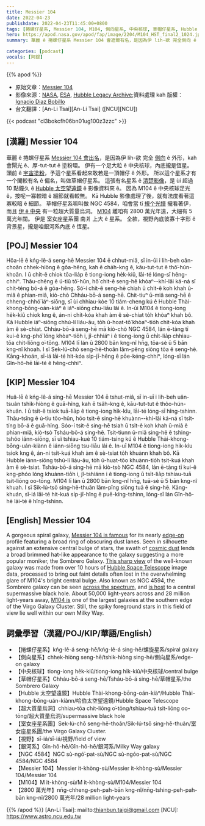 ```yaml
---
title: Messier 104
date: 2022-04-23
publishdate: 2022-04-23T11:45:00+0800
tags: [捲螺仔星系, Messier 104, M104, 側向星系, 中央核球, 草帽仔星系, Hubble 太空望遠鏡, NGC 4584, 超大質量烏洞, 室女座星系團, 視野, 銀河系]
hero: https://apod.nasa.gov/apod/fap/image/2204/M104_HST_final2_1024.jpg
summary: 華麗 ê 捲螺仔星系 Messier 104 會遮爾有名，是因為伊 lih-欲 完全側向 ê 外形，kah 會閘光 ê 塗粉闊環。

categories: [podcast]
vocals: [阿錕]
---
```


{{% apod %}}

- 原始文章：[Messier 104](https://apod.nasa.gov/apod/ap220423.html)
- 影像來源：[NASA](https://www.nasa.gov/), [ESA](https://www.esa.int/), [Hubble Legacy Archive](https://hla.stsci.edu/);資料處理 kah 版權：[Ignacio Diaz Bobillo](http://www.pampaskies.com/gallery3/index.php)
- 台文翻譯：[An-Li Tsai][An-Li Tsai] ([NCU][NCU])

{{< podcast "cl3bokcfh06bn01ug100z3zzc" >}}

## [漢羅] Messier 104
華麗 ê 捲螺仔星系 [Messier 104 會出名][Messier 104 is famous]，是因為伊 lih-欲 完全 [側向][edge-on] ê 外形，kah 會閘光 ê、厚-tut-tut ê 塗粉環。
伊有一个足大粒 ê 中央核球，內底攏是恆星。
頭前 ê [宇宙塗粉][cosmic dust]，予這个星系看起來敢若是一頂帽仔 ê 外形。
所以這个星系才有一个閣較有名 ê 偏名，叫做草帽仔星系。
這張有名星系 ê [清楚影像][This sharp view]，是 ùi 超過 10 點鐘久 ê [Hubble 太空望遠鏡][Hubble Space Telescope] ê 影像資料來 ê。
因為 M104 ê 中央核球足光 ê，按呢一寡較暗 ê 細節就看較無。
Kā Hubble 影像處理了後，就有法度看著這寡較暗 ê 細節。
草帽仔星系嘛叫做 NGC 4584，咱會當 tī [規个光譜][across the spectrum] 攏看著伊，而且 [伊 ê 中央][is host] 有一粒超大質量烏洞。
[M104][M104 is] 離咱有 2800 萬光年遠，大細有 5 萬光年闊。
伊是 室女座星系團 南爿 上大 ê 星系。
仝款，視野內底彼寡十字形 ê 背景星，攏是咱銀河系內底 ê 恆星。

## [POJ] Messier 104
Hôa-lē ê kńg-lê-á seng-hē Messier 104 ē chhut-miâ, sī in-ūi i lih-beh oân-choân chhek-hiòng ê gōa-hêng, kah ē cha̍h-kng ê, kāu-tut-tut ê thô͘-hún-khoân.
I ū chi̍t-ê chiok tōa-lia̍p ê tiong-iong he̍k-kiû, lāi-té lóng-sī hêng-chhiⁿ.
Thâu-chêng ê ú-tiū tô͘-hûn, hō͘ chit-ê seng-hē khòaⁿ--khí-lâi ká-ná sī chi̍t-téng bō-á ê gōa-hêng.
Só͘-í chit-ê seng-hē chiah ū chi̍t-ê koh khah ū-miâ ê phian-miâ, kiò-chò Chháu-bō-á seng-hē.
Chit-tiuⁿ ū-miâ seng-hē ê chheng-chhó͘ iáⁿ-siōng, sī ùi chhiau-kòe 10 tiám-cheng kú ê Hubble Thài-khong-bōng-oán-kiàⁿ ê iáⁿ-siōng chu-liāu lâi ê.
In-ūi M104 ê tiong-iong he̍k-kiû chiok kng ê, án-ni chi̍t-kóa khah àm ê sè-chiat to̍h khòaⁿ khah bô.
Kā Hubble iáⁿ-siōng chhú-lí liáu-āu, to̍h ū-hoat-tō͘ khòaⁿ-tio̍h chit-kóa khah àm ê sè-chiat.
Chháu-bō-á seng-hē mā kiò-chò NGC 4584, lán ē-tàng tī kui-ê kng-phó͘ lóng khòaⁿ-tio̍h i, jî-chhiáⁿ i ê tiong-iong ū chi̍t-lia̍p chhiau-tōa chit-liōng o͘-tōng.
M104 lī lán ū 2800 bān kng-nî hn̄g, tōa-sè ū 5 bān kng-nî khoah.
I sī Sek-lú-chō seng-hē-thoân lâm-pêng siōng tōa ê seng-hē.
Kāng-khoán, sī-iá lāi-té hit-kóa si̍p-jī-hêng ê pōe-kéng-chhiⁿ, lóng-sī lán Gîn-hô-hē lāi-té ê hêng-chhiⁿ.

## [KIP] Messier 104
Huâ-lē ê kńg-lê-á sing-hē Messier 104 ē tshut-miâ, sī in-uī i lih-beh uân-tsuân tshik-hiòng ê guā-hîng, kah ē tsa̍h-kng ê, kāu-tut-tut ê thôo-hún-khuân.
I ū tsi̍t-ê tsiok tuā-lia̍p ê tiong-iong hi̍k-kîu, lāi-té lóng-sī hîng-tshinn.
Thâu-tsîng ê ú-tīu tôo-hûn, hōo tsit-ê sing-hē khuànn--khí-lâi ká-ná sī tsi̍t-tíng bō-á ê guā-hîng.
Sóo-í tsit-ê sing-hē tsiah ū tsi̍t-ê koh khah ū-miâ ê phian-miâ, kiò-tsò Tsháu-bō-á sing-hē.
Tsit-tiunn ū-miâ sing-hē ê tshing-tshóo iánn-siōng, sī uì tshiau-kuè 10 tiám-tsing kú ê Hubble Thài-khong-bōng-uán-kiànn ê iánn-siōng tsu-liāu lâi ê.
In-uī M104 ê tiong-iong hi̍k-kîu tsiok kng ê, án-ni tsi̍t-kuá khah àm ê sè-tsiat to̍h khuànn khah bô.
Kā Hubble iánn-siōng tshú-lí liáu-āu, to̍h ū-huat-tōo khuànn-tio̍h tsit-kuá khah àm ê sè-tsiat.
Tsháu-bō-á sing-hē mā kiò-tsò NGC 4584, lán ē-tàng tī kui-ê kng-phóo lóng khuànn-tio̍h i, jî-tshiánn i ê tiong-iong ū tsi̍t-lia̍p tshiau-tuā tsit-liōng oo-tōng.
M104 lī lán ū 2800 bān kng-nî hn̄g, tuā-sè ū 5 bān kng-nî khuah.
I sī Sik-lú-tsō sing-hē-thuân lâm-pîng siōng tuā ê sing-hē.
Kāng-khuán, sī-iá lāi-té hit-kuá si̍p-jī-hîng ê puē-kíng-tshinn, lóng-sī lán Gîn-hô-hē lāi-té ê hîng-tshinn.

## [English] Messier 104

A gorgeous spiral galaxy, [Messier 104 is famous][Messier 104 is famous] for its nearly [edge-on][edge-on] profile featuring a broad ring of obscuring dust lanes.
Seen in silhouette against an extensive central bulge of stars, the swath of [cosmic dust][cosmic dust] lends a broad brimmed hat-like appearance to the galaxy suggesting a more popular moniker, the Sombrero Galaxy.
[This sharp view][This sharp view] of the well-known galaxy was made from over 10 hours of [Hubble Space Telescope][Hubble Space Telescope] image data, processed to bring out faint details often lost in the overwhelming glare of M104's bright central bulge.
Also known as NGC 4594, the Sombrero galaxy can be seen [across the spectrum][across the spectrum], and [is host][is host] to a central supermassive black hole.
About 50,000 light-years across and 28 million light-years away, [M104 is][M104 is] one of the largest galaxies at the southern edge of the Virgo Galaxy Cluster.
Still, the spiky foreground stars in this field of view lie well within our own Milky Way.

## 詞彙學習（漢羅/POJ/KIP/華語/English）
- 【捲螺仔星系】kńg-lê-á seng-hē/kńg-lê-á sing-hē/螺旋星系/spiral galaxy
- 【側向星系】chhek-hiòng seng-hē/tshik-hiòng sing-hē/側向星系/edge-on galaxy
- 【中央核球】tiong-iong he̍k-kiû/tiong-iong hi̍k-kiû/中央核球/central bulge
- 【草帽仔星系】Chháu-bō-á seng-hē/Tsháu-bō-á sing-hē/草帽星系/the Sombrero Galaxy
- 【Hubble 太空望遠鏡】Hubble Thài-khong-bōng-oán-kiàⁿ/Hubble Thài-khong-bōng-uán-kiànn/哈伯太空望遠鏡/Hubble Space Telescope
- 【超大質量烏洞】chhiau-tōa chit-liōng o͘-tōng/tshiau-tuā tsit-liōng oo-tōng/超大質量烏洞/supermassive black hole
- 【室女座星系團】Sek-lú-chō seng-hē-thoân/Sik-lú-tsō sing-hē-thuân/室女座星系團/the Virgo Galaxy Cluster.
- 【視野】sī-iá/sī-iá/視野/field of view
- 【銀河系】Gîn-hô-hē/Gîn-hô-hē/銀河系/Milky Way galaxy
- 【NGC 4584】NGC sù-ngó͘-pat-sù/NGC sù-ngóo-pat-sù/NGC 4584/NGC 4584
- 【Messier 104】Messier it-khòng-sù/Messier it-khòng-sù/Messier 104/Messier 104
- 【M104】M it-khòng-sù/M it-khòng-sù/M104/Messier 104
- 【2800 萬光年】nn̄g-chheng-peh-pah-bān kng-nî/nn̄g-tshing-peh-pah-bān kng-nî/2800 萬光年/28 million light-years

{{% /apod %}}
[An-Li Tsai]: mailto:thianbun.taigi@gmail.com
[NCU]: https://www.astro.ncu.edu.tw

[copyright]: https://apod.nasa.gov/apod/fap/lib/about_apod.html#srapply

[Messier 104 is famous]:http://messier.seds.org/m/m104.html
[edge-on]:https://apod.nasa.gov/apod/ap010510.html
[cosmic dust]:https://apod.nasa.gov/apod/ap190101.html
[This sharp view]:http://www.pampaskies.com/gallery3/Deep-Space-Objects/M104_HST_final_small
[Hubble Space Telescope]:https://www.nasa.gov/image-feature/happy-32nd-birthday-to-hubble
[across the spectrum]:https://apod.nasa.gov/apod/ap070505.html
[is host]:https://arxiv.org/abs/1107.1238
[M104 is]:https://svs.gsfc.nasa.gov/30855
